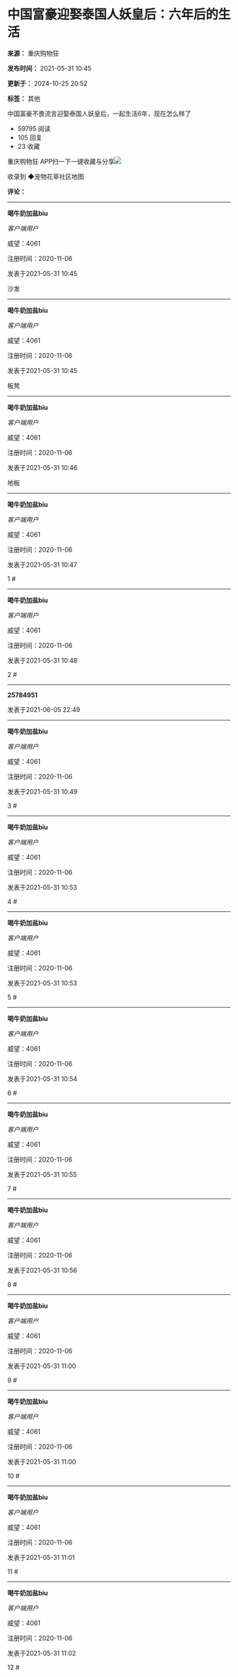 # 中国富豪迎娶泰国人妖皇后：六年后的生活

**来源：** 重庆购物狂

**发布时间：** 2021-05-31 10:45

**更新于：** 2024-10-25 20:52

**标签：** 其他

中国富豪不畏流言迎娶泰国人妖皇后，一起生活6年，现在怎么样了

- 59795 阅读
- 105 回复
- 23 收藏

重庆购物狂 APP扫一下一键收藏与分享![](//img2.citysbs.com/css/0.8.11.24/forum/default/images/m/cq_two-code.jpg)

收录到 ◆宠物花草社区地图

**评论：**

---

**喝牛奶加盐biu**

*客户端用户*

威望：4061

注册时间：2020-11-06

发表于2021-05-31 10:45

沙发

---

**喝牛奶加盐biu**

*客户端用户*

威望：4061

注册时间：2020-11-06

发表于2021-05-31 10:45

板凳

---

**喝牛奶加盐biu**

*客户端用户*

威望：4061

注册时间：2020-11-06

发表于2021-05-31 10:46

地板

---

**喝牛奶加盐biu**

*客户端用户*

威望：4061

注册时间：2020-11-06

发表于2021-05-31 10:47

1 #

---

**喝牛奶加盐biu**

*客户端用户*

威望：4061

注册时间：2020-11-06

发表于2021-05-31 10:48

2 #

---

**25784951**

发表于2021-06-05 22:49

---

**喝牛奶加盐biu**

*客户端用户*

威望：4061

注册时间：2020-11-06

发表于2021-05-31 10:49

3 #

---

**喝牛奶加盐biu**

*客户端用户*

威望：4061

注册时间：2020-11-06

发表于2021-05-31 10:53

4 #

---

**喝牛奶加盐biu**

*客户端用户*

威望：4061

注册时间：2020-11-06

发表于2021-05-31 10:53

5 #

---

**喝牛奶加盐biu**

*客户端用户*

威望：4061

注册时间：2020-11-06

发表于2021-05-31 10:54

6 #

---

**喝牛奶加盐biu**

*客户端用户*

威望：4061

注册时间：2020-11-06

发表于2021-05-31 10:55

7 #

---

**喝牛奶加盐biu**

*客户端用户*

威望：4061

注册时间：2020-11-06

发表于2021-05-31 10:56

8 #

---

**喝牛奶加盐biu**

*客户端用户*

威望：4061

注册时间：2020-11-06

发表于2021-05-31 11:00

9 #

---

**喝牛奶加盐biu**

*客户端用户*

威望：4061

注册时间：2020-11-06

发表于2021-05-31 11:00

10 #

---

**喝牛奶加盐biu**

*客户端用户*

威望：4061

注册时间：2020-11-06

发表于2021-05-31 11:01

11 #

---

**喝牛奶加盐biu**

*客户端用户*

威望：4061

注册时间：2020-11-06

发表于2021-05-31 11:02

12 #
